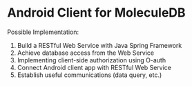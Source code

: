 # Android Client for MoleculeDB

Possible Implementation:

1. Build a RESTful Web Service with Java Spring Framework
2. Achieve database access from the Web Service
3. Implementing client-side authorization using O-auth
4. Connect Android client app with RESTful Web Service
5. Establish useful communications (data query, etc.)
